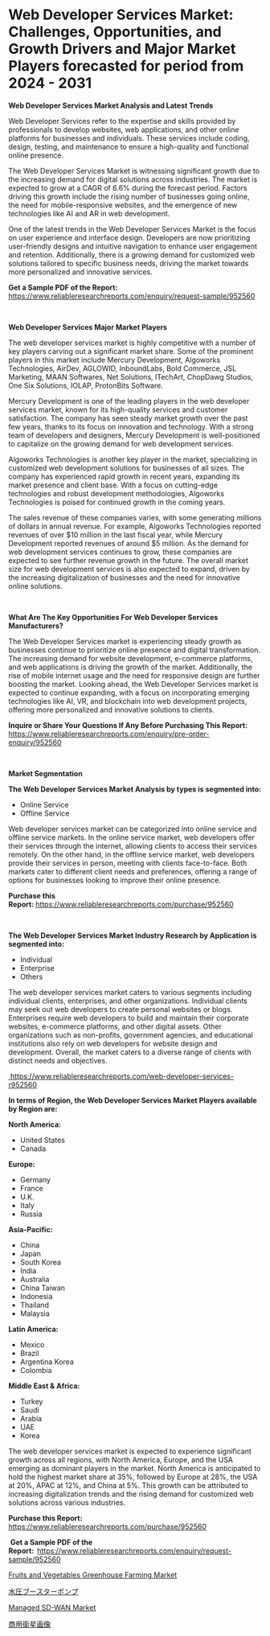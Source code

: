 <p><h1>Web Developer Services Market: Challenges, Opportunities, and Growth Drivers and Major Market Players forecasted for period from 2024 - 2031</h1></p><p><strong>Web Developer Services Market Analysis and Latest Trends</strong></p>
<p><p>Web Developer Services refer to the expertise and skills provided by professionals to develop websites, web applications, and other online platforms for businesses and individuals. These services include coding, design, testing, and maintenance to ensure a high-quality and functional online presence.</p><p>The Web Developer Services Market is witnessing significant growth due to the increasing demand for digital solutions across industries. The market is expected to grow at a CAGR of 6.6% during the forecast period. Factors driving this growth include the rising number of businesses going online, the need for mobile-responsive websites, and the emergence of new technologies like AI and AR in web development.</p><p>One of the latest trends in the Web Developer Services Market is the focus on user experience and interface design. Developers are now prioritizing user-friendly designs and intuitive navigation to enhance user engagement and retention. Additionally, there is a growing demand for customized web solutions tailored to specific business needs, driving the market towards more personalized and innovative services.</p></p>
<p><strong>Get a Sample PDF of the Report:&nbsp;</strong> <a href="https://www.reliableresearchreports.com/enquiry/request-sample/952560">https://www.reliableresearchreports.com/enquiry/request-sample/952560</a></p>
<p>&nbsp;</p>
<p><strong>Web Developer Services Major Market Players</strong></p>
<p><p>The web developer services market is highly competitive with a number of key players carving out a significant market share. Some of the prominent players in this market include Mercury Development, Algoworks Technologies, AirDev, AGLOWID, InboundLabs, Bold Commerce, JSL Marketing, MAAN Softwares, Net Solutions, ITechArt, ChopDawg Studios, One Six Solutions, IOLAP, ProtonBits Software.</p><p>Mercury Development is one of the leading players in the web developer services market, known for its high-quality services and customer satisfaction. The company has seen steady market growth over the past few years, thanks to its focus on innovation and technology. With a strong team of developers and designers, Mercury Development is well-positioned to capitalize on the growing demand for web development services.</p><p>Algoworks Technologies is another key player in the market, specializing in customized web development solutions for businesses of all sizes. The company has experienced rapid growth in recent years, expanding its market presence and client base. With a focus on cutting-edge technologies and robust development methodologies, Algoworks Technologies is poised for continued growth in the coming years.</p><p>The sales revenue of these companies varies, with some generating millions of dollars in annual revenue. For example, Algoworks Technologies reported revenues of over $10 million in the last fiscal year, while Mercury Development reported revenues of around $5 million. As the demand for web development services continues to grow, these companies are expected to see further revenue growth in the future. The overall market size for web development services is also expected to expand, driven by the increasing digitalization of businesses and the need for innovative online solutions.</p></p>
<p>&nbsp;</p>
<p><strong>What Are The Key Opportunities For Web Developer Services Manufacturers?</strong></p>
<p><p>The Web Developer Services market is experiencing steady growth as businesses continue to prioritize online presence and digital transformation. The increasing demand for website development, e-commerce platforms, and web applications is driving the growth of the market. Additionally, the rise of mobile internet usage and the need for responsive design are further boosting the market. Looking ahead, the Web Developer Services market is expected to continue expanding, with a focus on incorporating emerging technologies like AI, VR, and blockchain into web development projects, offering more personalized and innovative solutions to clients.</p></p>
<p><strong>Inquire or Share Your Questions If Any Before Purchasing This Report:</strong> <a href="https://www.reliableresearchreports.com/enquiry/pre-order-enquiry/952560">https://www.reliableresearchreports.com/enquiry/pre-order-enquiry/952560</a></p>
<p>&nbsp;</p>
<p><strong>Market Segmentation</strong></p>
<p><strong>The Web Developer Services Market Analysis by types is segmented into:</strong></p>
<p><ul><li>Online Service</li><li>Offline Service</li></ul></p>
<p><p>Web developer services market can be categorized into online service and offline service markets. In the online service market, web developers offer their services through the internet, allowing clients to access their services remotely. On the other hand, in the offline service market, web developers provide their services in person, meeting with clients face-to-face. Both markets cater to different client needs and preferences, offering a range of options for businesses looking to improve their online presence.</p></p>
<p><strong>Purchase this Report:&nbsp;</strong><a href="https://www.reliableresearchreports.com/purchase/952560">https://www.reliableresearchreports.com/purchase/952560</a></p>
<p>&nbsp;</p>
<p><strong>The Web Developer Services Market Industry Research by Application is segmented into:</strong></p>
<p><ul><li>Individual</li><li>Enterprise</li><li>Others</li></ul></p>
<p><p>The web developer services market caters to various segments including individual clients, enterprises, and other organizations. Individual clients may seek out web developers to create personal websites or blogs. Enterprises require web developers to build and maintain their corporate websites, e-commerce platforms, and other digital assets. Other organizations such as non-profits, government agencies, and educational institutions also rely on web developers for website design and development. Overall, the market caters to a diverse range of clients with distinct needs and objectives.</p></p>
<p><a href="https://www.reliableresearchreports.com/web-developer-services-r952560">&nbsp;https://www.reliableresearchreports.com/web-developer-services-r952560</a></p>
<p><strong>In terms of Region, the Web Developer Services Market Players available by Region are:</strong></p>
<p>
    <p> <strong> North America: </strong>
        <ul>
            <li>United States</li>
            <li>Canada</li>
        </ul>
        </p> 
    <p> <strong> Europe: </strong>
        <ul>
            <li>Germany</li>
            <li>France</li>
            <li>U.K.</li>
            <li>Italy</li>
            <li>Russia</li>
        </ul>
        </p> 
    <p> <strong> Asia-Pacific: </strong>
        <ul>
            <li>China</li>
            <li>Japan</li>
            <li>South Korea</li>
            <li>India</li>
            <li>Australia</li>
            <li>China Taiwan</li>
            <li>Indonesia</li>
            <li>Thailand</li>
            <li>Malaysia</li>
        </ul>
        </p> 
    <p> <strong> Latin America: </strong>
        <ul>
            <li>Mexico</li>
            <li>Brazil</li>
            <li>Argentina Korea</li>
            <li>Colombia</li>
        </ul>
        </p> 
    <p> <strong> Middle East & Africa: </strong>
        <ul>
            <li>Turkey</li>
            <li>Saudi</li>
            <li>Arabia</li>
            <li>UAE</li>
            <li>Korea</li>
        </ul>
    </p>
    </p>
<p><p>The web developer services market is expected to experience significant growth across all regions, with North America, Europe, and the USA emerging as dominant players in the market. North America is anticipated to hold the highest market share at 35%, followed by Europe at 28%, the USA at 20%, APAC at 12%, and China at 5%. This growth can be attributed to increasing digitalization trends and the rising demand for customized web solutions across various industries.</p></p>
<p><strong>Purchase this Report: </strong><a href="https://www.reliableresearchreports.com/purchase/952560">https://www.reliableresearchreports.com/purchase/952560</a></p>
<p>&nbsp;<strong>Get a Sample PDF of the Report:&nbsp;&nbsp;</strong><a href="https://www.reliableresearchreports.com/enquiry/request-sample/952560">https://www.reliableresearchreports.com/enquiry/request-sample/952560</a></p>
<p><strong></strong></p>
<p><p><a href="https://www.linkedin.com/pulse/fruits-vegetables-greenhouse-farming-market-exploring-share-i1ole">Fruits and Vegetables Greenhouse Farming Market</a></p><p><a href="https://medium.com/@carmenfery2023/%E3%82%A6%E3%82%A9%E3%83%BC%E3%82%BF%E3%83%BC%E3%83%97%E3%83%AC%E3%83%83%E3%82%B7%E3%83%A3%E3%83%BC%E3%83%96%E3%83%BC%E3%82%B9%E3%82%BF%E3%83%BC%E3%83%9D%E3%83%B3%E3%83%97%E5%B8%82%E5%A0%B4%E3%81%AE%E8%A6%8F%E6%A8%A1%E3%81%AF-%E3%82%B0%E3%83%AD%E3%83%BC%E3%83%90%E3%83%AB%E7%94%A3%E6%A5%AD%E3%81%AB%E3%81%8A%E3%81%91%E3%82%8B%E6%9C%80%E8%89%AF%E3%81%AE%E3%83%9E%E3%83%BC%E3%82%B1%E3%83%86%E3%82%A3%E3%83%B3%E3%82%B0%E3%83%81%E3%83%A3%E3%83%8D%E3%83%AB%E3%82%92%E6%98%8E%E3%82%89%E3%81%8B%E3%81%AB%E3%81%99%E3%82%8B-f209bba59eca">水圧ブースターポンプ</a></p><p><a href="https://www.linkedin.com/pulse/managed-sd-wan-market-size-trends-complete-industry-overview-mtscf">Managed SD-WAN Market</a></p><p><a href="https://medium.com/@lewisbechtelar1964/%E5%95%86%E7%94%A8%E8%A1%9B%E6%98%9F%E7%94%BB%E5%83%8F%E5%B8%82%E5%A0%B4%E8%A6%8F%E6%A8%A1%E3%81%AF-%E3%82%B0%E3%83%AD%E3%83%BC%E3%83%90%E3%83%AB%E7%94%A3%E6%A5%AD%E3%81%AB%E3%81%8A%E3%81%91%E3%82%8B%E6%9C%80%E9%81%A9%E3%81%AA%E3%83%9E%E3%83%BC%E3%82%B1%E3%83%86%E3%82%A3%E3%83%B3%E3%82%B0%E3%83%81%E3%83%A3%E3%83%8D%E3%83%AB%E3%82%92%E6%98%8E%E3%82%89%E3%81%8B%E3%81%AB%E3%81%99%E3%82%8B-d3852500bdcb">商用衛星画像</a></p></p>